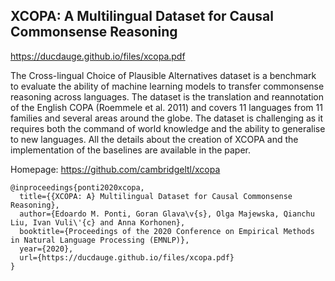 ## XCOPA: A Multilingual Dataset for Causal Commonsense Reasoning
https://ducdauge.github.io/files/xcopa.pdf

The Cross-lingual Choice of Plausible Alternatives dataset is a benchmark to evaluate the ability of machine learning models to transfer commonsense reasoning across languages.
The dataset is the translation and reannotation of the English COPA (Roemmele et al. 2011) and covers 11 languages from 11 families and several areas around the globe.
The dataset is challenging as it requires both the command of world knowledge and the ability to generalise to new languages.
All the details about the creation of XCOPA and the implementation of the baselines are available in the paper.

Homepage: https://github.com/cambridgeltl/xcopa

```
@inproceedings{ponti2020xcopa,
  title={{XCOPA: A} Multilingual Dataset for Causal Commonsense Reasoning},
  author={Edoardo M. Ponti, Goran Glava\v{s}, Olga Majewska, Qianchu Liu, Ivan Vuli\'{c} and Anna Korhonen},
  booktitle={Proceedings of the 2020 Conference on Empirical Methods in Natural Language Processing (EMNLP)},
  year={2020},
  url={https://ducdauge.github.io/files/xcopa.pdf}
}
```